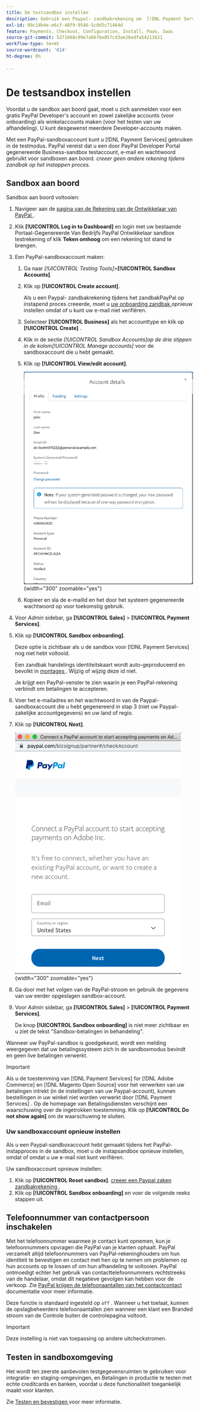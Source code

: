 ```yaml
---
title: De testsandbox instellen
description: Gebruik een Paypal- zandbakrekening om  [!DNL Payment Services]  op testwijze te gebruiken.
exl-id: 99c14b4e-e6cf-48f9-9546-5c0d5c71464d
feature: Payments, Checkout, Configuration, Install, Paas, Saas
source-git-commit: 5271668c99e7a66fbe857cd3ae26edfa54211621
workflow-type: tm+mt
source-wordcount: '614'
ht-degree: 0%

---
```


# De testsandbox instellen

Voordat u de sandbox aan boord gaat, moet u zich aanmelden voor een gratis PayPal Developer&#39;s account en zowel zakelijke accounts (voor onboarding) als winkelaccounts maken (voor het testen van uw afhandeling). U kunt desgewenst meerdere Developer-accounts maken.

Met een PayPal-sandboxaccount kunt u [!DNL Payment Services] gebruiken in de testmodus. PayPal vereist dat u een door PayPal Developer Portal gegenereerde Business-sandbox testaccount, e-mail en wachtwoord gebruikt voor sandboxen aan boord. *creeer geen andere rekening tijdens zandbak op het instappen proces.*

## Sandbox aan boord

Sandbox aan boord voltooien:

1. Navigeer aan de [ pagina van de Rekening van de Ontwikkelaar van PayPal ](https://developer.paypal.com/developer/accounts/).
1. Klik **[!UICONTROL Log in to Dashboard]** en login met uw bestaande Portaal-Gegenereerde Van Bedrijfs PayPal Ontwikkelaar sandbox testrekening of klik **Teken omhoog** om een rekening tot stand te brengen.
1. Een PayPal-sandboxaccount maken:
   1. Ga naar _[!UICONTROL Testing Tools]_>**[!UICONTROL Sandbox Accounts]**.
   1. Klik op **[!UICONTROL Create account]**.

      Als u een Paypal- zandbakrekening tijdens het zandbakPayPal op instapend proces creeerde, moet u [ uw onboarding zandbak ](#reset-your-sandbox-account) opnieuw instellen omdat of u kunt uw e-mail niet verifiëren.

   1. Selecteer **[!UICONTROL Business]** als het accounttype en klik op **[!UICONTROL Create]** .
   1. Klik in de sectie _[!UICONTROL Sandbox Accounts]_op de drie stippen in de kolom_[!UICONTROL Manage accounts]_ voor de sandboxaccount die u hebt gemaakt.
   1. Klik op **[!UICONTROL View/edit account]**.

      ![ PayPal - Mening/geef zandbakrekening uit ](assets/onboarding-viewedit-sandbox.png){width="300" zoomable="yes"}

   1. Kopieer en sla de e-mailid en het door het systeem gegenereerde wachtwoord op voor toekomstig gebruik.

1. Voor _Admin_ sidebar, ga **[!UICONTROL Sales]** > **[!UICONTROL Payment Services]**.
1. Klik op **[!UICONTROL Sandbox onboarding]**.

   Deze optie is zichtbaar als u de sandbox voor [!DNL Payment Services] nog niet hebt voltooid.

   Een zandbak handelings identiteitskaart wordt auto-geproduceerd en bevolkt in [ montages ](settings.md). Wijzig of wijzig deze id niet.

   Je krijgt een PayPal-venster te zien waarin je een PayPal-rekening verbindt om betalingen te accepteren.

1. Voer het e-mailadres en het wachtwoord in van de Paypal-sandboxaccount die u hebt gegenereerd in stap 3 (niet uw Paypal-zakelijke accountgegevens) en uw land of regio.
1. Klik op **[!UICONTROL Next]**.

   ![ PayPal - Connect PayPal-rekening voor betalingen ](assets/paypal-connectacct.png){width="300" zoomable="yes"}

1. Ga door met het volgen van de PayPal-stroom en gebruik de gegevens van uw eerder opgeslagen sandbox-account.
1. Voor _Admin_ sidebar, ga **[!UICONTROL Sales]** > **[!UICONTROL Payment Services]**.

   De knop **[!UICONTROL Sandbox onboarding]** is niet meer zichtbaar en u ziet de tekst &quot;Sandbox-betalingen in behandeling&quot;.

Wanneer uw PayPal-sandbox is goedgekeurd, wordt een melding weergegeven dat uw betalingssysteem zich in de sandboxmodus bevindt en geen live betalingen verwerkt.

>[!IMPORTANT]
>
>Als u de toestemming van [!DNL Payment Services] for [!DNL Adobe Commerce] en [!DNL Magento Open Source] voor het verwerken van uw betalingen intrekt (in de instellingen van uw Paypal-account), kunnen bestellingen in uw winkel niet worden verwerkt door [!DNL Payment Services] . Op de homepage van Betalingsdiensten verschijnt een waarschuwing over de ingetrokken toestemming. Klik op **[!UICONTROL Do not show again]** om de waarschuwing te sluiten.

### Uw sandboxaccount opnieuw instellen

Als u een Paypal-sandboxaccount hebt gemaakt tijdens het PayPal-instapproces in de sandbox, moet u de instapsandbox opnieuw instellen, omdat of omdat u uw e-mail niet kunt verifiëren.

Uw sandboxaccount opnieuw instellen:

1. Klik op **[!UICONTROL Reset sandbox]**. [ creeer een Paypal zaken zandbakrekening ](https://developer.paypal.com/docs/api-basics/sandbox/accounts/#create-a-business-sandbox-account).
1. Klik op **[!UICONTROL Sandbox onboarding]** en voer de volgende reeks stappen uit.

## Telefoonnummer van contactpersoon inschakelen

Met het telefoonnummer waarmee je contact kunt opnemen, kun je telefoonnummers opvragen die PayPal van je klanten ophaalt. PayPal verzamelt altijd telefoonnummers van PayPal-rekeninghouders om hun identiteit te bevestigen en contact met hen op te nemen om problemen op hun accounts op te lossen of om hun afhandeling te voltooien. PayPal ontmoedigt echter het gebruik van contacttelefoonnummers rechtstreeks van de handelaar, omdat dit negatieve gevolgen kan hebben voor de verkoop. Zie [ PayPal krijgen de telefoonaantallen van het contactcontact ](https://www.sandbox.paypal.com/businessmanage/preferences/website) documentatie voor meer informatie.

Deze functie is standaard ingesteld op `off` . Wanneer u het toelaat, kunnen de opslagbeheerders telefoonaantallen zien wanneer een klant een Branded stroom van de Controle buiten de controlepagina voltooit.

>[!IMPORTANT]
>
>Deze instelling is niet van toepassing op andere uitcheckstromen.

## Testen in sandboxomgeving

Het wordt ten zeerste aanbevolen testgegevensruimten te gebruiken voor integratie- en staging-omgevingen, en Betalingen in productie te testen met echte creditcards en banken, voordat u deze functionaliteit toegankelijk maakt voor klanten.

Zie [ Testen en bevestigen ](test-validate.md) voor meer informatie.
